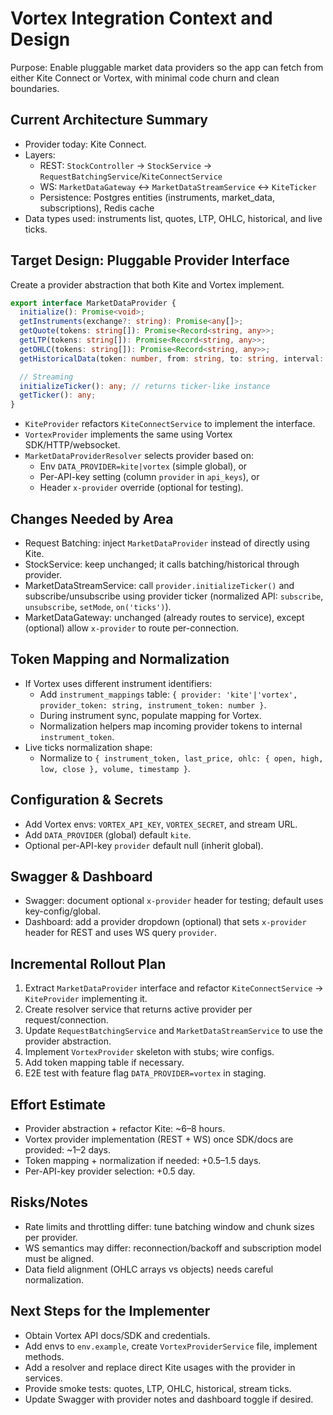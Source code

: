# Vortex Integration Context and Design

Purpose: Enable pluggable market data providers so the app can fetch from either Kite Connect or Vortex, with minimal code churn and clean boundaries.

## Current Architecture Summary
- Provider today: Kite Connect.
- Layers:
  - REST: `StockController` → `StockService` → `RequestBatchingService`/`KiteConnectService`
  - WS: `MarketDataGateway` ↔ `MarketDataStreamService` ↔ `KiteTicker`
  - Persistence: Postgres entities (instruments, market_data, subscriptions), Redis cache
- Data types used: instruments list, quotes, LTP, OHLC, historical, and live ticks.

## Target Design: Pluggable Provider Interface
Create a provider abstraction that both Kite and Vortex implement.

```ts
export interface MarketDataProvider {
  initialize(): Promise<void>;
  getInstruments(exchange?: string): Promise<any[]>;
  getQuote(tokens: string[]): Promise<Record<string, any>>;
  getLTP(tokens: string[]): Promise<Record<string, any>>;
  getOHLC(tokens: string[]): Promise<Record<string, any>>;
  getHistoricalData(token: number, from: string, to: string, interval: string): Promise<any>;

  // Streaming
  initializeTicker(): any; // returns ticker-like instance
  getTicker(): any;
}
```

- `KiteProvider` refactors `KiteConnectService` to implement the interface.
- `VortexProvider` implements the same using Vortex SDK/HTTP/websocket.
- `MarketDataProviderResolver` selects provider based on:
  - Env `DATA_PROVIDER=kite|vortex` (simple global), or
  - Per-API-key setting (column `provider` in `api_keys`), or
  - Header `x-provider` override (optional for testing).

## Changes Needed by Area
- Request Batching: inject `MarketDataProvider` instead of directly using Kite.
- StockService: keep unchanged; it calls batching/historical through provider.
- MarketDataStreamService: call `provider.initializeTicker()` and subscribe/unsubscribe using provider ticker (normalized API: `subscribe`, `unsubscribe`, `setMode`, `on('ticks')`).
- MarketDataGateway: unchanged (already routes to service), except (optional) allow `x-provider` to route per-connection.

## Token Mapping and Normalization
- If Vortex uses different instrument identifiers:
  - Add `instrument_mappings` table: `{ provider: 'kite'|'vortex', provider_token: string, instrument_token: number }`.
  - During instrument sync, populate mapping for Vortex.
  - Normalization helpers map incoming provider tokens to internal `instrument_token`.
- Live ticks normalization shape:
  - Normalize to `{ instrument_token, last_price, ohlc: { open, high, low, close }, volume, timestamp }`.

## Configuration & Secrets
- Add Vortex envs: `VORTEX_API_KEY`, `VORTEX_SECRET`, and stream URL.
- Add `DATA_PROVIDER` (global) default `kite`.
- Optional per-API-key `provider` default null (inherit global).

## Swagger & Dashboard
- Swagger: document optional `x-provider` header for testing; default uses key-config/global.
- Dashboard: add a provider dropdown (optional) that sets `x-provider` header for REST and uses WS query `provider`.

## Incremental Rollout Plan
1. Extract `MarketDataProvider` interface and refactor `KiteConnectService` → `KiteProvider` implementing it.
2. Create resolver service that returns active provider per request/connection.
3. Update `RequestBatchingService` and `MarketDataStreamService` to use the provider abstraction.
4. Implement `VortexProvider` skeleton with stubs; wire configs.
5. Add token mapping table if necessary.
6. E2E test with feature flag `DATA_PROVIDER=vortex` in staging.

## Effort Estimate
- Provider abstraction + refactor Kite: ~6–8 hours.
- Vortex provider implementation (REST + WS) once SDK/docs are provided: ~1–2 days.
- Token mapping + normalization if needed: +0.5–1.5 days.
- Per-API-key provider selection: +0.5 day.

## Risks/Notes
- Rate limits and throttling differ: tune batching window and chunk sizes per provider.
- WS semantics may differ: reconnection/backoff and subscription model must be aligned.
- Data field alignment (OHLC arrays vs objects) needs careful normalization.

## Next Steps for the Implementer
- Obtain Vortex API docs/SDK and credentials.
- Add envs to `env.example`, create `VortexProviderService` file, implement methods.
- Add a resolver and replace direct Kite usages with the provider in services.
- Provide smoke tests: quotes, LTP, OHLC, historical, stream ticks.
- Update Swagger with provider notes and dashboard toggle if desired.
